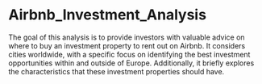 # Airbnb_Investment_Analysis

The goal of this analysis is to provide investors with valuable advice on where to buy an investment property to rent out on Airbnb. It considers cities worldwide, with a specific focus on identifying the best investment opportunities within and outside of Europe. Additionally, it briefly explores the characteristics that these investment properties should have.
